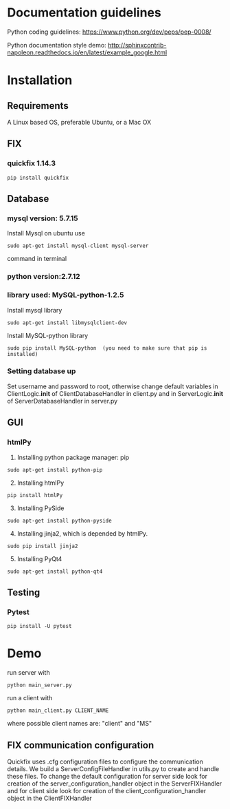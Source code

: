 # Documentation guidelines
Python coding guidelines: https://www.python.org/dev/peps/pep-0008/

Python documentation style demo: http://sphinxcontrib-napoleon.readthedocs.io/en/latest/example_google.html
# Installation
## Requirements

A Linux based OS, preferable Ubuntu, or a Mac OX

## FIX

### quickfix 1.14.3

```
pip install quickfix
```

## Database

### mysql version: 5.7.15

Install Mysql on ubuntu use 
```
sudo apt-get install mysql-client mysql-server
```
command in terminal

### python version:2.7.12

### library used: MySQL-python-1.2.5

Install mysql library
```
sudo apt-get install libmysqlclient-dev
```
Install MySQL-python library
```
sudo pip install MySQL-python  (you need to make sure that pip is installed)
```
   
### Setting database up
Set username and password to root, otherwise change default variables in ClientLogic.__init__ of ClientDatabaseHandler in client.py and in ServerLogic.__init__ of ServerDatabaseHandler in server.py

## GUI

### htmlPy

1) Installing python package manager: pip
```
sudo apt-get install python-pip
```

2) Installing htmlPy
```
pip install htmlPy
```

3) Installing PySide
```
sudo apt-get install python-pyside
```
4) Installing jinja2, which is depended by htmlPy.
```
sudo pip install jinja2
```

5) Installing PyQt4
```
sudo apt-get install python-qt4
```
## Testing

### Pytest
```
pip install -U pytest
```

# Demo

run server with
```
python main_server.py
```
run a client with
```
python main_client.py CLIENT_NAME
```
where possible client names are: "client" and "MS"

## FIX communication configuration
Quickfix uses .cfg configuration files to configure the communication details. We build a ServerConfigFileHandler in utils.py to create and handle these files. To change the default configuration for server side look for creation of the server_configuration_handler object in the ServerFIXHandler and for client side look for creation of the client_configuration_handler object in the ClientFIXHandler
